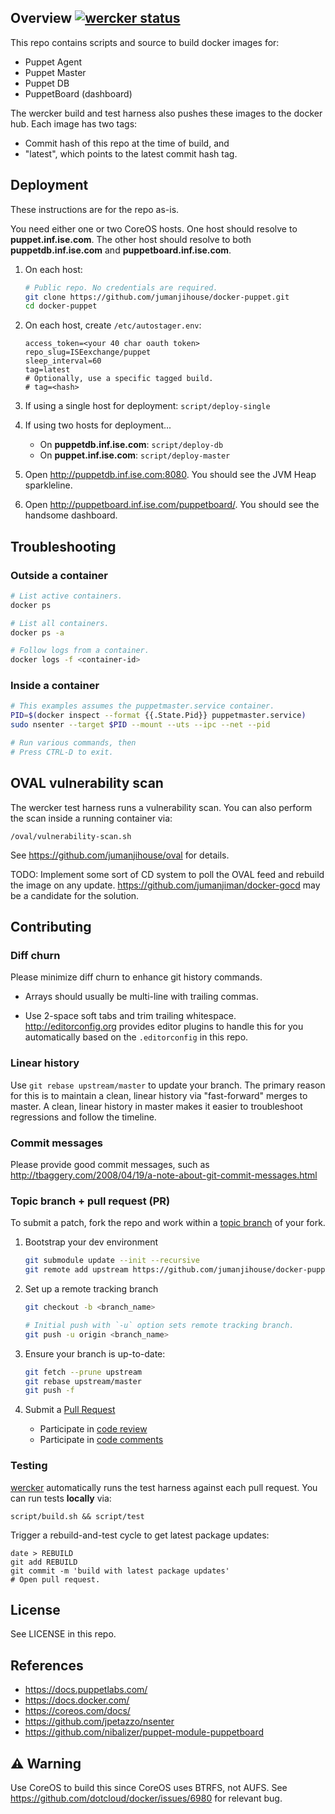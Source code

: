 Overview [![wercker status](https://app.wercker.com/status/35648a683cf8c0271185add04354aff1/s/master "wercker status")](https://app.wercker.com/project/bykey/35648a683cf8c0271185add04354aff1)
--------

This repo contains scripts and source to build docker images for:

* Puppet Agent
* Puppet Master
* Puppet DB
* PuppetBoard (dashboard)

The wercker build and test harness also pushes these images
to the docker hub. Each image has two tags:

* Commit hash of this repo at the time of build, and
* "latest", which points to the latest commit hash tag.


Deployment
----------

These instructions are for the repo as-is.

You need either one or two CoreOS hosts.
One host should resolve to **puppet.inf.ise.com**.
The other host should resolve to both **puppetdb.inf.ise.com**
and **puppetboard.inf.ise.com**.

1. On each host:

   ```bash
   # Public repo. No credentials are required.
   git clone https://github.com/jumanjihouse/docker-puppet.git
   cd docker-puppet
   ```

1. On each host, create `/etc/autostager.env`:

   ```
   access_token=<your 40 char oauth token>
   repo_slug=ISEexchange/puppet
   sleep_interval=60
   tag=latest
   # Optionally, use a specific tagged build.
   # tag=<hash>
   ```

1. If using a single host for deployment: `script/deploy-single`

1. If using two hosts for deployment...

   * On **puppetdb.inf.ise.com**: `script/deploy-db`
   * On **puppet.inf.ise.com**: `script/deploy-master`

1. Open http://puppetdb.inf.ise.com:8080.
   You should see the JVM Heap sparkleline.

1. Open http://puppetboard.inf.ise.com/puppetboard/.
   You should see the handsome dashboard.


Troubleshooting
---------------

### Outside a container

```bash
# List active containers.
docker ps

# List all containers.
docker ps -a

# Follow logs from a container.
docker logs -f <container-id>
```


### Inside a container

```bash
# This examples assumes the puppetmaster.service container.
PID=$(docker inspect --format {{.State.Pid}} puppetmaster.service)
sudo nsenter --target $PID --mount --uts --ipc --net --pid

# Run various commands, then
# Press CTRL-D to exit.
```


OVAL vulnerability scan
-----------------------

The wercker test harness runs a vulnerability scan.
You can also perform the scan inside a running container via:

    /oval/vulnerability-scan.sh

See https://github.com/jumanjihouse/oval for details.

TODO: Implement some sort of CD system to poll the OVAL feed and rebuild
the image on any update. https://github.com/jumanjiman/docker-gocd may be
a candidate for the solution.


Contributing
------------

### Diff churn

Please minimize diff churn to enhance git history commands.

* Arrays should usually be multi-line with trailing commas.

* Use 2-space soft tabs and trim trailing whitespace.<br/>
  http://editorconfig.org provides editor plugins to handle this
  for you automatically based on the `.editorconfig` in this repo.


### Linear history

Use `git rebase upstream/master` to update your branch.
The primary reason for this is to maintain a clean, linear history
via "fast-forward" merges to master.
A clean, linear history in master makes it easier
to troubleshoot regressions and follow the timeline.


### Commit messages

Please provide good commit messages, such as<br/>
http://tbaggery.com/2008/04/19/a-note-about-git-commit-messages.html


### Topic branch + pull request (PR)

To submit a patch, fork the repo and work within
a [topic branch](http://progit.org/book/ch3-4.html) of your fork.

1. Bootstrap your dev environment

   ```bash
   git submodule update --init --recursive
   git remote add upstream https://github.com/jumanjihouse/docker-puppet.git
   ```

1. Set up a remote tracking branch

    ```bash
    git checkout -b <branch_name>

    # Initial push with `-u` option sets remote tracking branch.
    git push -u origin <branch_name>
    ```

1. Ensure your branch is up-to-date:

    ```bash
    git fetch --prune upstream
    git rebase upstream/master
    git push -f
    ```

1. Submit a [Pull Request](https://help.github.com/articles/using-pull-requests)
   - Participate in [code review](https://github.com/features/projects/codereview)
   - Participate in [code comments](https://github.com/blog/42-commit-comments)


### Testing

[wercker](https://app.wercker.com/#applications/53e7d5cf284f37ea620e453b)
automatically runs the test harness against each pull request.
You can run tests **locally** via:

    script/build.sh && script/test

Trigger a rebuild-and-test cycle to get latest package updates:

    date > REBUILD
    git add REBUILD
    git commit -m 'build with latest package updates'
    # Open pull request.


License
-------

See LICENSE in this repo.


References
----------

* https://docs.puppetlabs.com/
* https://docs.docker.com/
* https://coreos.com/docs/
* https://github.com/jpetazzo/nsenter
* https://github.com/nibalizer/puppet-module-puppetboard


:warning: Warning
-----------------

Use CoreOS to build this since CoreOS uses BTRFS, not AUFS.
See https://github.com/dotcloud/docker/issues/6980 for relevant bug.
